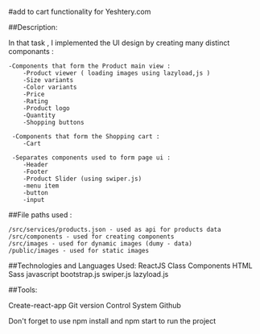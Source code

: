 #add to cart functionality for Yeshtery.com

##Description:

In that task , I implemented the UI design by creating many distinct componants :

    -Components that form the Product main view : 
        -Product viewer ( loading images using lazyload,js )
        -Size variants
        -Color variants
        -Price
        -Rating
        -Product logo
        -Quantity
        -Shopping buttons

     -Components that form the Shopping cart : 
        -Cart

     -Separates components used to form page ui :
        -Header
        -Footer
        -Product Slider (using swiper.js)
        -menu item
        -button
        -input



##File paths used : 

    /src/services/products.json - used as api for products data
    /src/components - used for creating components
    /src/images - used for dynamic images (dumy - data)
    /public/images - used for static images

##Technologies and Languages Used:
    ReactJS
    Class Components
    HTML
    Sass
    javascript
    bootstrap.js
    swiper.js
    lazyload.js



##Tools:

Create-react-app
Git version Control System
Github

Don't forget to use npm install and npm start to run the project
